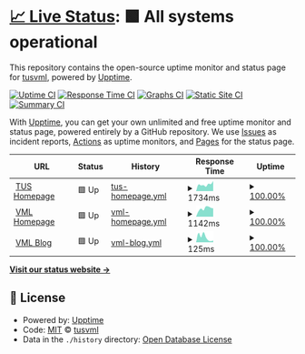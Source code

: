 # [📈 Live Status](https://tusvml.github.io/ping): <!--live status--> **🟩 All systems operational**

This repository contains the open-source uptime monitor and status page for [tusvml](https://tusvml.github.io/ping), powered by [Upptime](https://github.com/upptime/upptime).

[![Uptime CI](https://github.com/tusvml/ping/workflows/Uptime%20CI/badge.svg)](https://github.com/upptime/upptime/actions?query=workflow%3A%22Uptime+CI%22)
[![Response Time CI](https://github.com/tusvml/ping/workflows/Response%20Time%20CI/badge.svg)](https://github.com/upptime/upptime/actions?query=workflow%3A%22Response+Time+CI%22)
[![Graphs CI](https://github.com/tusvml/ping/workflows/Graphs%20CI/badge.svg)](https://github.com/upptime/upptime/actions?query=workflow%3A%22Graphs+CI%22)
[![Static Site CI](https://github.com/tusvml/ping/workflows/Static%20Site%20CI/badge.svg)](https://github.com/upptime/upptime/actions?query=workflow%3A%22Static+Site+CI%22)
[![Summary CI](https://github.com/tusvml/ping/workflows/Summary%20CI/badge.svg)](https://github.com/upptime/upptime/actions?query=workflow%3A%22Summary+CI%22)

With [Upptime](https://upptime.js.org), you can get your own unlimited and free uptime monitor and status page, powered entirely by a GitHub repository. We use [Issues](https://github.com/tusvml/ping/issues) as incident reports, [Actions](https://github.com/tusvml/ping/actions) as uptime monitors, and [Pages](https://tusvml.github.io/ping) for the status page.

<!--start: status pages-->
<!-- This summary is generated by Upptime (https://github.com/upptime/upptime) -->
<!-- Do not edit this manually, your changes will be overwritten -->
<!-- prettier-ignore -->
| URL | Status | History | Response Time | Uptime |
| --- | ------ | ------- | ------------- | ------ |
| <img alt="" src="https://favicons.githubusercontent.com/www.tus.ac.jp" height="13"> [TUS Homepage](https://www.tus.ac.jp) | 🟩 Up | [tus-homepage.yml](https://github.com/tusvml/ping/commits/HEAD/history/tus-homepage.yml) | <details><summary><img alt="Response time graph" src="./graphs/tus-homepage/response-time-week.png" height="20"> 1734ms</summary><br><a href="https://tusvml.github.io/ping/history/tus-homepage"><img alt="Response time 1684" src="https://img.shields.io/endpoint?url=https%3A%2F%2Fraw.githubusercontent.com%2Ftusvml%2Fping%2FHEAD%2Fapi%2Ftus-homepage%2Fresponse-time.json"></a><br><a href="https://tusvml.github.io/ping/history/tus-homepage"><img alt="24-hour response time 2607" src="https://img.shields.io/endpoint?url=https%3A%2F%2Fraw.githubusercontent.com%2Ftusvml%2Fping%2FHEAD%2Fapi%2Ftus-homepage%2Fresponse-time-day.json"></a><br><a href="https://tusvml.github.io/ping/history/tus-homepage"><img alt="7-day response time 1734" src="https://img.shields.io/endpoint?url=https%3A%2F%2Fraw.githubusercontent.com%2Ftusvml%2Fping%2FHEAD%2Fapi%2Ftus-homepage%2Fresponse-time-week.json"></a><br><a href="https://tusvml.github.io/ping/history/tus-homepage"><img alt="30-day response time 1652" src="https://img.shields.io/endpoint?url=https%3A%2F%2Fraw.githubusercontent.com%2Ftusvml%2Fping%2FHEAD%2Fapi%2Ftus-homepage%2Fresponse-time-month.json"></a><br><a href="https://tusvml.github.io/ping/history/tus-homepage"><img alt="1-year response time 1644" src="https://img.shields.io/endpoint?url=https%3A%2F%2Fraw.githubusercontent.com%2Ftusvml%2Fping%2FHEAD%2Fapi%2Ftus-homepage%2Fresponse-time-year.json"></a></details> | <details><summary><a href="https://tusvml.github.io/ping/history/tus-homepage">100.00%</a></summary><a href="https://tusvml.github.io/ping/history/tus-homepage"><img alt="All-time uptime 100.00%" src="https://img.shields.io/endpoint?url=https%3A%2F%2Fraw.githubusercontent.com%2Ftusvml%2Fping%2FHEAD%2Fapi%2Ftus-homepage%2Fuptime.json"></a><br><a href="https://tusvml.github.io/ping/history/tus-homepage"><img alt="24-hour uptime 100.00%" src="https://img.shields.io/endpoint?url=https%3A%2F%2Fraw.githubusercontent.com%2Ftusvml%2Fping%2FHEAD%2Fapi%2Ftus-homepage%2Fuptime-day.json"></a><br><a href="https://tusvml.github.io/ping/history/tus-homepage"><img alt="7-day uptime 100.00%" src="https://img.shields.io/endpoint?url=https%3A%2F%2Fraw.githubusercontent.com%2Ftusvml%2Fping%2FHEAD%2Fapi%2Ftus-homepage%2Fuptime-week.json"></a><br><a href="https://tusvml.github.io/ping/history/tus-homepage"><img alt="30-day uptime 100.00%" src="https://img.shields.io/endpoint?url=https%3A%2F%2Fraw.githubusercontent.com%2Ftusvml%2Fping%2FHEAD%2Fapi%2Ftus-homepage%2Fuptime-month.json"></a><br><a href="https://tusvml.github.io/ping/history/tus-homepage"><img alt="1-year uptime 100.00%" src="https://img.shields.io/endpoint?url=https%3A%2F%2Fraw.githubusercontent.com%2Ftusvml%2Fping%2FHEAD%2Fapi%2Ftus-homepage%2Fuptime-year.json"></a></details>
| <img alt="" src="https://favicons.githubusercontent.com/www.rs.tus.ac.jp" height="13"> [VML Homepage](https://www.rs.tus.ac.jp/vml) | 🟩 Up | [vml-homepage.yml](https://github.com/tusvml/ping/commits/HEAD/history/vml-homepage.yml) | <details><summary><img alt="Response time graph" src="./graphs/vml-homepage/response-time-week.png" height="20"> 1142ms</summary><br><a href="https://tusvml.github.io/ping/history/vml-homepage"><img alt="Response time 1052" src="https://img.shields.io/endpoint?url=https%3A%2F%2Fraw.githubusercontent.com%2Ftusvml%2Fping%2FHEAD%2Fapi%2Fvml-homepage%2Fresponse-time.json"></a><br><a href="https://tusvml.github.io/ping/history/vml-homepage"><img alt="24-hour response time 1165" src="https://img.shields.io/endpoint?url=https%3A%2F%2Fraw.githubusercontent.com%2Ftusvml%2Fping%2FHEAD%2Fapi%2Fvml-homepage%2Fresponse-time-day.json"></a><br><a href="https://tusvml.github.io/ping/history/vml-homepage"><img alt="7-day response time 1142" src="https://img.shields.io/endpoint?url=https%3A%2F%2Fraw.githubusercontent.com%2Ftusvml%2Fping%2FHEAD%2Fapi%2Fvml-homepage%2Fresponse-time-week.json"></a><br><a href="https://tusvml.github.io/ping/history/vml-homepage"><img alt="30-day response time 1079" src="https://img.shields.io/endpoint?url=https%3A%2F%2Fraw.githubusercontent.com%2Ftusvml%2Fping%2FHEAD%2Fapi%2Fvml-homepage%2Fresponse-time-month.json"></a><br><a href="https://tusvml.github.io/ping/history/vml-homepage"><img alt="1-year response time 1066" src="https://img.shields.io/endpoint?url=https%3A%2F%2Fraw.githubusercontent.com%2Ftusvml%2Fping%2FHEAD%2Fapi%2Fvml-homepage%2Fresponse-time-year.json"></a></details> | <details><summary><a href="https://tusvml.github.io/ping/history/vml-homepage">100.00%</a></summary><a href="https://tusvml.github.io/ping/history/vml-homepage"><img alt="All-time uptime 100.00%" src="https://img.shields.io/endpoint?url=https%3A%2F%2Fraw.githubusercontent.com%2Ftusvml%2Fping%2FHEAD%2Fapi%2Fvml-homepage%2Fuptime.json"></a><br><a href="https://tusvml.github.io/ping/history/vml-homepage"><img alt="24-hour uptime 100.00%" src="https://img.shields.io/endpoint?url=https%3A%2F%2Fraw.githubusercontent.com%2Ftusvml%2Fping%2FHEAD%2Fapi%2Fvml-homepage%2Fuptime-day.json"></a><br><a href="https://tusvml.github.io/ping/history/vml-homepage"><img alt="7-day uptime 100.00%" src="https://img.shields.io/endpoint?url=https%3A%2F%2Fraw.githubusercontent.com%2Ftusvml%2Fping%2FHEAD%2Fapi%2Fvml-homepage%2Fuptime-week.json"></a><br><a href="https://tusvml.github.io/ping/history/vml-homepage"><img alt="30-day uptime 100.00%" src="https://img.shields.io/endpoint?url=https%3A%2F%2Fraw.githubusercontent.com%2Ftusvml%2Fping%2FHEAD%2Fapi%2Fvml-homepage%2Fuptime-month.json"></a><br><a href="https://tusvml.github.io/ping/history/vml-homepage"><img alt="1-year uptime 100.00%" src="https://img.shields.io/endpoint?url=https%3A%2F%2Fraw.githubusercontent.com%2Ftusvml%2Fping%2FHEAD%2Fapi%2Fvml-homepage%2Fuptime-year.json"></a></details>
| <img alt="" src="https://favicons.githubusercontent.com/tusvml.github.io" height="13"> [VML Blog](https://tusvml.github.io/blog) | 🟩 Up | [vml-blog.yml](https://github.com/tusvml/ping/commits/HEAD/history/vml-blog.yml) | <details><summary><img alt="Response time graph" src="./graphs/vml-blog/response-time-week.png" height="20"> 125ms</summary><br><a href="https://tusvml.github.io/ping/history/vml-blog"><img alt="Response time 105" src="https://img.shields.io/endpoint?url=https%3A%2F%2Fraw.githubusercontent.com%2Ftusvml%2Fping%2FHEAD%2Fapi%2Fvml-blog%2Fresponse-time.json"></a><br><a href="https://tusvml.github.io/ping/history/vml-blog"><img alt="24-hour response time 44" src="https://img.shields.io/endpoint?url=https%3A%2F%2Fraw.githubusercontent.com%2Ftusvml%2Fping%2FHEAD%2Fapi%2Fvml-blog%2Fresponse-time-day.json"></a><br><a href="https://tusvml.github.io/ping/history/vml-blog"><img alt="7-day response time 125" src="https://img.shields.io/endpoint?url=https%3A%2F%2Fraw.githubusercontent.com%2Ftusvml%2Fping%2FHEAD%2Fapi%2Fvml-blog%2Fresponse-time-week.json"></a><br><a href="https://tusvml.github.io/ping/history/vml-blog"><img alt="30-day response time 119" src="https://img.shields.io/endpoint?url=https%3A%2F%2Fraw.githubusercontent.com%2Ftusvml%2Fping%2FHEAD%2Fapi%2Fvml-blog%2Fresponse-time-month.json"></a><br><a href="https://tusvml.github.io/ping/history/vml-blog"><img alt="1-year response time 110" src="https://img.shields.io/endpoint?url=https%3A%2F%2Fraw.githubusercontent.com%2Ftusvml%2Fping%2FHEAD%2Fapi%2Fvml-blog%2Fresponse-time-year.json"></a></details> | <details><summary><a href="https://tusvml.github.io/ping/history/vml-blog">100.00%</a></summary><a href="https://tusvml.github.io/ping/history/vml-blog"><img alt="All-time uptime 100.00%" src="https://img.shields.io/endpoint?url=https%3A%2F%2Fraw.githubusercontent.com%2Ftusvml%2Fping%2FHEAD%2Fapi%2Fvml-blog%2Fuptime.json"></a><br><a href="https://tusvml.github.io/ping/history/vml-blog"><img alt="24-hour uptime 100.00%" src="https://img.shields.io/endpoint?url=https%3A%2F%2Fraw.githubusercontent.com%2Ftusvml%2Fping%2FHEAD%2Fapi%2Fvml-blog%2Fuptime-day.json"></a><br><a href="https://tusvml.github.io/ping/history/vml-blog"><img alt="7-day uptime 100.00%" src="https://img.shields.io/endpoint?url=https%3A%2F%2Fraw.githubusercontent.com%2Ftusvml%2Fping%2FHEAD%2Fapi%2Fvml-blog%2Fuptime-week.json"></a><br><a href="https://tusvml.github.io/ping/history/vml-blog"><img alt="30-day uptime 100.00%" src="https://img.shields.io/endpoint?url=https%3A%2F%2Fraw.githubusercontent.com%2Ftusvml%2Fping%2FHEAD%2Fapi%2Fvml-blog%2Fuptime-month.json"></a><br><a href="https://tusvml.github.io/ping/history/vml-blog"><img alt="1-year uptime 100.00%" src="https://img.shields.io/endpoint?url=https%3A%2F%2Fraw.githubusercontent.com%2Ftusvml%2Fping%2FHEAD%2Fapi%2Fvml-blog%2Fuptime-year.json"></a></details>

<!--end: status pages-->

[**Visit our status website →**](https://tusvml.github.io/ping)

## 📄 License

- Powered by: [Upptime](https://github.com/upptime/upptime)
- Code: [MIT](./LICENSE) © [tusvml](https://tusvml.github.io/ping)
- Data in the `./history` directory: [Open Database License](https://opendatacommons.org/licenses/odbl/1-0/)
